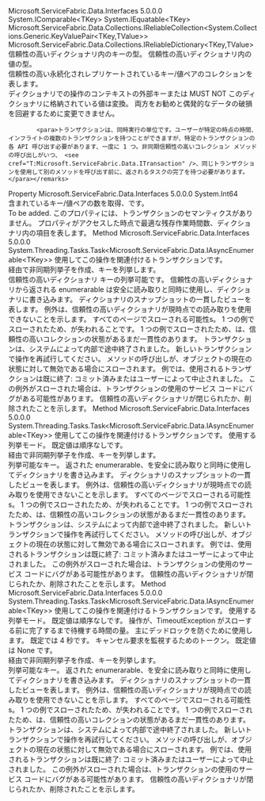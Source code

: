 <Type Name="IReliableDictionary2&lt;TKey,TValue&gt;" FullName="Microsoft.ServiceFabric.Data.Collections.IReliableDictionary2&lt;TKey,TValue&gt;">
  <TypeSignature Language="C#" Value="public interface IReliableDictionary2&lt;TKey,TValue&gt; : Microsoft.ServiceFabric.Data.Collections.IReliableCollection&lt;System.Collections.Generic.KeyValuePair&lt;TKey,TValue&gt;&gt;, Microsoft.ServiceFabric.Data.Collections.IReliableDictionary&lt;TKey,TValue&gt; where TKey : IComparable&lt;TKey&gt;, IEquatable&lt;TKey&gt;" />
  <TypeSignature Language="ILAsm" Value=".class public interface auto ansi abstract IReliableDictionary2`2&lt;(class System.IComparable`1&lt;!TKey&gt;, class System.IEquatable`1&lt;!TKey&gt;) TKey, TValue&gt; implements class Microsoft.ServiceFabric.Data.Collections.IReliableCollection`1&lt;valuetype System.Collections.Generic.KeyValuePair`2&lt;!TKey, !TValue&gt;&gt;, class Microsoft.ServiceFabric.Data.Collections.IReliableDictionary`2&lt;!TKey, !TValue&gt;, class Microsoft.ServiceFabric.Data.IReliableState" />
  <TypeSignature Language="DocId" Value="T:Microsoft.ServiceFabric.Data.Collections.IReliableDictionary2`2" />
  <TypeSignature Language="VB.NET" Value="Public Interface IReliableDictionary2(Of TKey, TValue)&#xA;Implements IReliableCollection(Of KeyValuePair(Of TKey, TValue)), IReliableDictionary(Of TKey, TValue)" />
  <TypeSignature Language="F#" Value="type IReliableDictionary2&lt;'Key, 'Value (requires 'Key :&gt; IComparable&lt;'Key&gt; and 'Key :&gt; IEquatable&lt;'Key&gt;)&gt; = interface&#xA;    interface IReliableDictionary&lt;'Key, 'Value (requires 'Key :&gt; IComparable&lt;'Key&gt; and 'Key :&gt; IEquatable&lt;'Key&gt;)&gt;&#xA;    interface IReliableCollection&lt;KeyValuePair&lt;'Key, 'Value&gt;&gt;&#xA;    interface IReliableState" />
  <AssemblyInfo>
    <AssemblyName>Microsoft.ServiceFabric.Data.Interfaces</AssemblyName>
    <AssemblyVersion>5.0.0.0</AssemblyVersion>
  </AssemblyInfo>
  <TypeParameters>
    <TypeParameter Name="TKey">
      <Constraints>
        <InterfaceName>System.IComparable&lt;TKey&gt;</InterfaceName>
        <InterfaceName>System.IEquatable&lt;TKey&gt;</InterfaceName>
      </Constraints>
    </TypeParameter>
    <TypeParameter Name="TValue" />
  </TypeParameters>
  <Interfaces>
    <Interface>
      <InterfaceName>Microsoft.ServiceFabric.Data.Collections.IReliableCollection&lt;System.Collections.Generic.KeyValuePair&lt;TKey,TValue&gt;&gt;</InterfaceName>
    </Interface>
    <Interface>
      <InterfaceName>Microsoft.ServiceFabric.Data.Collections.IReliableDictionary&lt;TKey,TValue&gt;</InterfaceName>
    </Interface>
  </Interfaces>
  <Docs>
    <typeparam name="TKey">信頼性の高いディクショナリ内のキーの型。</typeparam>
    <typeparam name="TValue">
            信頼性の高いディクショナリ内の値の型。</typeparam>
    <summary>
            信頼性の高い永続化されレプリケートされているキー/値ペアのコレクションを表します。
            </summary>
    <remarks>ディクショナリでの操作のコンテキストの外部キーまたは MUST NOT このディクショナリに格納されている値は変換。  両方をお勧め<typeparamref name="TKey" />と<typeparamref name="TValue" />偶発的なデータの破損を回避するために変更できません。
            
            <para>トランザクションは、同時実行の単位です。ユーザーが特定の時点の時間、インフライトの複数のトランザクションを持つことができますが、特定のトランザクションの各 API 呼び出す必要があります、一度に 1 つ。非同期信頼性の高いコレクション メソッドの呼び出しがいつ、 <see cref="T:Microsoft.ServiceFabric.Data.ITransaction" />、同じトランザクションを使用して別のメソッドを呼び出す前に、返されるタスクの完了を待つ必要があります。</para></remarks>
  </Docs>
  <Members>
    <Member MemberName="Count">
      <MemberSignature Language="C#" Value="public long Count { get; }" />
      <MemberSignature Language="ILAsm" Value=".property instance int64 Count" />
      <MemberSignature Language="DocId" Value="P:Microsoft.ServiceFabric.Data.Collections.IReliableDictionary2`2.Count" />
      <MemberSignature Language="VB.NET" Value="Public ReadOnly Property Count As Long" />
      <MemberSignature Language="F#" Value="member this.Count : int64" Usage="Microsoft.ServiceFabric.Data.Collections.IReliableDictionary2&lt;'Key, 'Value (requires 'Key :&gt; System.IComparable&lt;'Key&gt; and 'Key :&gt; System.IEquatable&lt;'Key&gt;)&gt;.Count" />
      <MemberType>Property</MemberType>
      <AssemblyInfo>
        <AssemblyName>Microsoft.ServiceFabric.Data.Interfaces</AssemblyName>
        <AssemblyVersion>5.0.0.0</AssemblyVersion>
      </AssemblyInfo>
      <ReturnValue>
        <ReturnType>System.Int64</ReturnType>
      </ReturnValue>
      <Docs>
        <summary>
            含まれているキー/値ペアの数を取得、<see cref="T:Microsoft.ServiceFabric.Data.Collections.IReliableDictionary2`2" />です。
            </summary>
        <value>To be added.</value>
        <remarks>
            このプロパティには、トランザクションのセマンティクスがありません。 プロパティがアクセスした時点で最適な残存作業時間数、ディクショナリ内の項目を表します。
            </remarks>
      </Docs>
    </Member>
    <Member MemberName="CreateKeyEnumerableAsync">
      <MemberSignature Language="C#" Value="public System.Threading.Tasks.Task&lt;Microsoft.ServiceFabric.Data.IAsyncEnumerable&lt;TKey&gt;&gt; CreateKeyEnumerableAsync (Microsoft.ServiceFabric.Data.ITransaction txn);" />
      <MemberSignature Language="ILAsm" Value=".method public hidebysig newslot virtual instance class System.Threading.Tasks.Task`1&lt;class Microsoft.ServiceFabric.Data.IAsyncEnumerable`1&lt;!TKey&gt;&gt; CreateKeyEnumerableAsync(class Microsoft.ServiceFabric.Data.ITransaction txn) cil managed" />
      <MemberSignature Language="DocId" Value="M:Microsoft.ServiceFabric.Data.Collections.IReliableDictionary2`2.CreateKeyEnumerableAsync(Microsoft.ServiceFabric.Data.ITransaction)" />
      <MemberSignature Language="VB.NET" Value="Public Function CreateKeyEnumerableAsync (txn As ITransaction) As Task(Of IAsyncEnumerable(Of TKey))" />
      <MemberSignature Language="F#" Value="abstract member CreateKeyEnumerableAsync : Microsoft.ServiceFabric.Data.ITransaction -&gt; System.Threading.Tasks.Task&lt;Microsoft.ServiceFabric.Data.IAsyncEnumerable&lt;'Key&gt;&gt;" Usage="iReliableDictionary2.CreateKeyEnumerableAsync txn" />
      <MemberType>Method</MemberType>
      <AssemblyInfo>
        <AssemblyName>Microsoft.ServiceFabric.Data.Interfaces</AssemblyName>
        <AssemblyVersion>5.0.0.0</AssemblyVersion>
      </AssemblyInfo>
      <ReturnValue>
        <ReturnType>System.Threading.Tasks.Task&lt;Microsoft.ServiceFabric.Data.IAsyncEnumerable&lt;TKey&gt;&gt;</ReturnType>
      </ReturnValue>
      <Parameters>
        <Parameter Name="txn" Type="Microsoft.ServiceFabric.Data.ITransaction" />
      </Parameters>
      <Docs>
        <param name="txn">使用してこの操作を関連付けるトランザクションです。</param>
        <summary>
            経由で非同期列挙子を作成、<see cref="T:Microsoft.ServiceFabric.Data.Collections.IReliableDictionary2`2" />キーを列挙します。
            </summary>
        <returns>信頼性の高いディクショナリ キーの列挙可能です。</returns>
        <remarks>
            信頼性の高いディクショナリから返される enumerarable は安全に読み取りと同時に使用し、ディクショナリに書き込みます。 ディクショナリのスナップショットの一貫したビューを表します。
            </remarks>
        <exception cref="T:System.Fabric.FabricNotReadableException">
            例外は、信頼性の高いディクショナリが現時点での読み取りを使用できないことを示します。
            <see cref="T:System.Fabric.FabricNotReadableException" />すべてのページでスローされる可能性<see cref="T:System.Fabric.ReplicaRole" />s。
            1 つの例でスローされたため、<see cref="F:System.Fabric.ReplicaRole.Primary" />が失われること<see cref="P:System.Fabric.IStatefulServicePartition.ReadStatus" />です。
            1 つの例でスローされたため、<see cref="F:System.Fabric.ReplicaRole.ActiveSecondary" />は、信頼性の高いコレクションの状態があるまだ一貫性のあります。
            </exception>
        <exception cref="T:System.Fabric.TransactionFaultedException">トランザクションは、システムによって内部で途中終了されました。 新しいトランザクションで操作を再試行してください。</exception>
        <exception cref="T:System.InvalidOperationException">
            メソッドの呼び出しが、オブジェクトの現在の状態に対して無効である場合にスローされます。
            例では、使用されるトランザクションは既に終了: コミット済みまたはユーザーによって中止されました。
            この例外がスローされた場合は、トランザクションの使用のサービス コードにバグがある可能性があります。
            </exception>
        <exception cref="T:System.Fabric.FabricObjectClosedException">信頼性の高いディクショナリが閉じられたか、削除されたことを示します。</exception>
      </Docs>
    </Member>
    <Member MemberName="CreateKeyEnumerableAsync">
      <MemberSignature Language="C#" Value="public System.Threading.Tasks.Task&lt;Microsoft.ServiceFabric.Data.IAsyncEnumerable&lt;TKey&gt;&gt; CreateKeyEnumerableAsync (Microsoft.ServiceFabric.Data.ITransaction txn, Microsoft.ServiceFabric.Data.Collections.EnumerationMode enumerationMode);" />
      <MemberSignature Language="ILAsm" Value=".method public hidebysig newslot virtual instance class System.Threading.Tasks.Task`1&lt;class Microsoft.ServiceFabric.Data.IAsyncEnumerable`1&lt;!TKey&gt;&gt; CreateKeyEnumerableAsync(class Microsoft.ServiceFabric.Data.ITransaction txn, valuetype Microsoft.ServiceFabric.Data.Collections.EnumerationMode enumerationMode) cil managed" />
      <MemberSignature Language="DocId" Value="M:Microsoft.ServiceFabric.Data.Collections.IReliableDictionary2`2.CreateKeyEnumerableAsync(Microsoft.ServiceFabric.Data.ITransaction,Microsoft.ServiceFabric.Data.Collections.EnumerationMode)" />
      <MemberSignature Language="F#" Value="abstract member CreateKeyEnumerableAsync : Microsoft.ServiceFabric.Data.ITransaction * Microsoft.ServiceFabric.Data.Collections.EnumerationMode -&gt; System.Threading.Tasks.Task&lt;Microsoft.ServiceFabric.Data.IAsyncEnumerable&lt;'Key&gt;&gt;" Usage="iReliableDictionary2.CreateKeyEnumerableAsync (txn, enumerationMode)" />
      <MemberType>Method</MemberType>
      <AssemblyInfo>
        <AssemblyName>Microsoft.ServiceFabric.Data.Interfaces</AssemblyName>
        <AssemblyVersion>5.0.0.0</AssemblyVersion>
      </AssemblyInfo>
      <ReturnValue>
        <ReturnType>System.Threading.Tasks.Task&lt;Microsoft.ServiceFabric.Data.IAsyncEnumerable&lt;TKey&gt;&gt;</ReturnType>
      </ReturnValue>
      <Parameters>
        <Parameter Name="txn" Type="Microsoft.ServiceFabric.Data.ITransaction" />
        <Parameter Name="enumerationMode" Type="Microsoft.ServiceFabric.Data.Collections.EnumerationMode" />
      </Parameters>
      <Docs>
        <param name="txn">使用してこの操作を関連付けるトランザクションです。</param>
        <param name="enumerationMode">使用する列挙モード。 既定値は順序なしです。</param>
        <summary>
            経由で非同期列挙子を作成、<see cref="T:Microsoft.ServiceFabric.Data.Collections.IReliableDictionary2`2" />キーを列挙します。
            </summary>
        <returns>列挙可能な<see cref="T:Microsoft.ServiceFabric.Data.Collections.IReliableDictionary2`2" />キー。</returns>
        <remarks>
            返された enumerarable、<see cref="T:Microsoft.ServiceFabric.Data.Collections.IReliableDictionary2`2" />を安全に読み取りと同時に使用してディクショナリを書き込みます。 ディクショナリのスナップショットの一貫したビューを表します。
            </remarks>
        <exception cref="T:System.Fabric.FabricNotReadableException">
            例外は、信頼性の高いディクショナリが現時点での読み取りを使用できないことを示します。
            <see cref="T:System.Fabric.FabricNotReadableException" />すべてのページでスローされる可能性<see cref="T:System.Fabric.ReplicaRole" />s。
            1 つの例でスローされたため、<see cref="F:System.Fabric.ReplicaRole.Primary" />が失われること<see cref="P:System.Fabric.IStatefulServicePartition.ReadStatus" />です。
            1 つの例でスローされたため、<see cref="F:System.Fabric.ReplicaRole.ActiveSecondary" />は、信頼性の高いコレクションの状態があるまだ一貫性のあります。
            </exception>
        <exception cref="T:System.Fabric.TransactionFaultedException">トランザクションは、システムによって内部で途中終了されました。 新しいトランザクションで操作を再試行してください。</exception>
        <exception cref="T:System.InvalidOperationException">
            メソッドの呼び出しが、オブジェクトの現在の状態に対して無効である場合にスローされます。
            例では、使用されるトランザクションは既に終了: コミット済みまたはユーザーによって中止されました。
            この例外がスローされた場合は、トランザクションの使用のサービス コードにバグがある可能性があります。
            </exception>
        <exception cref="T:System.Fabric.FabricObjectClosedException">信頼性の高いディクショナリが閉じられたか、削除されたことを示します。</exception>
      </Docs>
    </Member>
    <Member MemberName="CreateKeyEnumerableAsync">
      <MemberSignature Language="C#" Value="public System.Threading.Tasks.Task&lt;Microsoft.ServiceFabric.Data.IAsyncEnumerable&lt;TKey&gt;&gt; CreateKeyEnumerableAsync (Microsoft.ServiceFabric.Data.ITransaction txn, Microsoft.ServiceFabric.Data.Collections.EnumerationMode enumerationMode, TimeSpan timeout, System.Threading.CancellationToken cancellationToken);" />
      <MemberSignature Language="ILAsm" Value=".method public hidebysig newslot virtual instance class System.Threading.Tasks.Task`1&lt;class Microsoft.ServiceFabric.Data.IAsyncEnumerable`1&lt;!TKey&gt;&gt; CreateKeyEnumerableAsync(class Microsoft.ServiceFabric.Data.ITransaction txn, valuetype Microsoft.ServiceFabric.Data.Collections.EnumerationMode enumerationMode, valuetype System.TimeSpan timeout, valuetype System.Threading.CancellationToken cancellationToken) cil managed" />
      <MemberSignature Language="DocId" Value="M:Microsoft.ServiceFabric.Data.Collections.IReliableDictionary2`2.CreateKeyEnumerableAsync(Microsoft.ServiceFabric.Data.ITransaction,Microsoft.ServiceFabric.Data.Collections.EnumerationMode,System.TimeSpan,System.Threading.CancellationToken)" />
      <MemberSignature Language="F#" Value="abstract member CreateKeyEnumerableAsync : Microsoft.ServiceFabric.Data.ITransaction * Microsoft.ServiceFabric.Data.Collections.EnumerationMode * TimeSpan * System.Threading.CancellationToken -&gt; System.Threading.Tasks.Task&lt;Microsoft.ServiceFabric.Data.IAsyncEnumerable&lt;'Key&gt;&gt;" Usage="iReliableDictionary2.CreateKeyEnumerableAsync (txn, enumerationMode, timeout, cancellationToken)" />
      <MemberType>Method</MemberType>
      <AssemblyInfo>
        <AssemblyName>Microsoft.ServiceFabric.Data.Interfaces</AssemblyName>
        <AssemblyVersion>5.0.0.0</AssemblyVersion>
      </AssemblyInfo>
      <ReturnValue>
        <ReturnType>System.Threading.Tasks.Task&lt;Microsoft.ServiceFabric.Data.IAsyncEnumerable&lt;TKey&gt;&gt;</ReturnType>
      </ReturnValue>
      <Parameters>
        <Parameter Name="txn" Type="Microsoft.ServiceFabric.Data.ITransaction" />
        <Parameter Name="enumerationMode" Type="Microsoft.ServiceFabric.Data.Collections.EnumerationMode" />
        <Parameter Name="timeout" Type="System.TimeSpan" />
        <Parameter Name="cancellationToken" Type="System.Threading.CancellationToken" />
      </Parameters>
      <Docs>
        <param name="txn">使用してこの操作を関連付けるトランザクションです。</param>
        <param name="enumerationMode">使用する列挙モード。 既定値は順序なしです。</param>
        <param name="timeout">
            操作が、TimeoutException がスローする前に完了するまで待機する時間の量。 主にデッドロックを防ぐために使用します。 既定では 4 秒です。
            </param>
        <param name="cancellationToken">キャンセル要求を監視するためのトークン。 既定値は None です。</param>
        <summary>
            経由で非同期列挙子を作成、<see cref="T:Microsoft.ServiceFabric.Data.Collections.IReliableDictionary2`2" />キーを列挙します。
            </summary>
        <returns>列挙可能な<see cref="T:Microsoft.ServiceFabric.Data.Collections.IReliableDictionary2`2" />キー。</returns>
        <remarks>
            返された enumerarable、<see cref="T:Microsoft.ServiceFabric.Data.Collections.IReliableDictionary2`2" />を安全に読み取りと同時に使用してディクショナリを書き込みます。 ディクショナリのスナップショットの一貫したビューを表します。
            </remarks>
        <exception cref="T:System.Fabric.FabricNotReadableException">
            例外は、信頼性の高いディクショナリが現時点での読み取りを使用できないことを示します。
            <see cref="T:System.Fabric.FabricNotReadableException" />すべてのページでスローされる可能性<see cref="T:System.Fabric.ReplicaRole" />s。
            1 つの例でスローされたため、<see cref="F:System.Fabric.ReplicaRole.Primary" />が失われること<see cref="P:System.Fabric.IStatefulServicePartition.ReadStatus" />です。
            1 つの例でスローされたため、<see cref="F:System.Fabric.ReplicaRole.ActiveSecondary" />は、信頼性の高いコレクションの状態があるまだ一貫性のあります。
            </exception>
        <exception cref="T:System.Fabric.TransactionFaultedException">トランザクションは、システムによって内部で途中終了されました。 新しいトランザクションで操作を再試行してください。</exception>
        <exception cref="T:System.InvalidOperationException">
            メソッドの呼び出しが、オブジェクトの現在の状態に対して無効である場合にスローされます。
            例では、使用されるトランザクションは既に終了: コミット済みまたはユーザーによって中止されました。
            この例外がスローされた場合は、トランザクションの使用のサービス コードにバグがある可能性があります。
            </exception>
        <exception cref="T:System.Fabric.FabricObjectClosedException">信頼性の高いディクショナリが閉じられたか、削除されたことを示します。</exception>
      </Docs>
    </Member>
  </Members>
</Type>